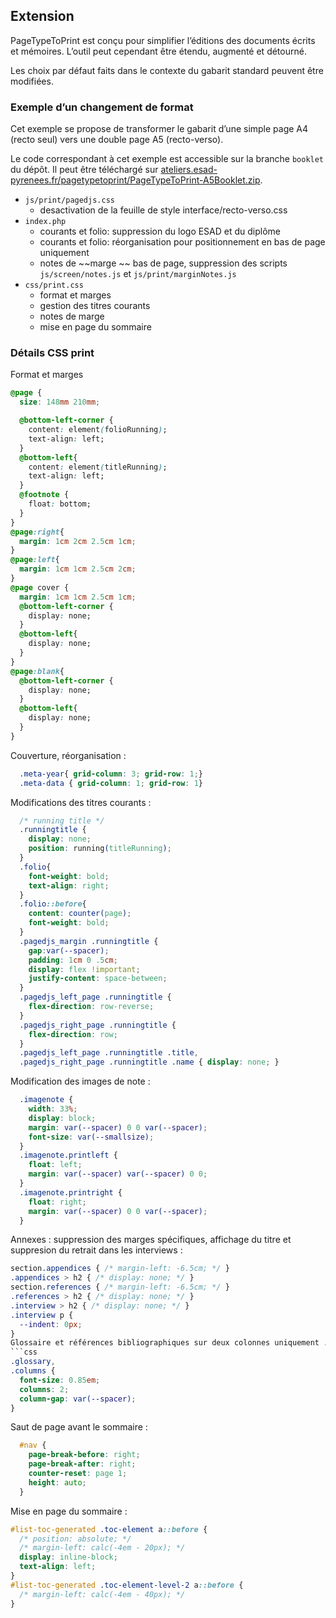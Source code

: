 

## Extension

PageTypeToPrint est conçu pour simplifier l’éditions des documents écrits et mémoires. L’outil peut cependant être étendu, augmenté et détourné.

Les choix par défaut faits dans le contexte du gabarit standard peuvent être modifiées. 

### Exemple d’un changement de format

Cet exemple se propose de transformer le gabarit d’une simple page A4 (recto seul) vers une double page A5 (recto-verso).

Le code correspondant à cet exemple est accessible sur la branche `booklet` du dépôt. Il peut être téléchargé sur [ateliers.esad-pyrenees.fr/pagetypetoprint/PageTypeToPrint-A5Booklet.zip](https://ateliers.esad-pyrenees.fr/pagetypetoprint/PageTypeToPrint-A5Booklet.zip).

- `js/print/pagedjs.css`
  - desactivation de la feuille de style interface/recto-verso.css
- `index.php`
  - courants et folio: suppression du logo ESAD et du diplôme
  - courants et folio: réorganisation pour positionnement en bas de page uniquement
  - notes de ~~marge ~~ bas de page, suppression des scripts `js/screen/notes.js` et `js/print/marginNotes.js` 
- `css/print.css`
  - format et marges  
  - gestion des titres courants 
  - notes de marge 
  - mise en page du sommaire 

### Détails CSS print

Format et marges
```css
@page {
  size: 148mm 210mm;

  @bottom-left-corner {
    content: element(folioRunning);
    text-align: left;
  }
  @bottom-left{
    content: element(titleRunning);
    text-align: left;
  }
  @footnote {
    float: bottom;
  }
}  
@page:right{
  margin: 1cm 2cm 2.5cm 1cm;
}
@page:left{
  margin: 1cm 1cm 2.5cm 2cm;
}
@page cover {
  margin: 1cm 1cm 2.5cm 1cm;    
  @bottom-left-corner {
    display: none;
  }
  @bottom-left{
    display: none;
  }
}
@page:blank{
  @bottom-left-corner {
    display: none;
  }
  @bottom-left{
    display: none;
  }
}
```

Couverture, réorganisation :
```css
  .meta-year{ grid-column: 3; grid-row: 1;}
  .meta-data { grid-column: 1; grid-row: 1}
```
Modifications des titres courants : 
```css
  /* running title */
  .runningtitle {
    display: none;
    position: running(titleRunning);
  }
  .folio{
    font-weight: bold;
    text-align: right;
  }
  .folio::before{
    content: counter(page);
    font-weight: bold;
  }
  .pagedjs_margin .runningtitle {
    gap:var(--spacer);
    padding: 1cm 0 .5cm;
    display: flex !important;
    justify-content: space-between;
  }
  .pagedjs_left_page .runningtitle {
    flex-direction: row-reverse;
  }
  .pagedjs_right_page .runningtitle {
    flex-direction: row;
  }
  .pagedjs_left_page .runningtitle .title,
  .pagedjs_right_page .runningtitle .name { display: none; }
```

Modification des images de note :
```css
  .imagenote {
    width: 33%;
    display: block;
    margin: var(--spacer) 0 0 var(--spacer);
    font-size: var(--smallsize);    
  }
  .imagenote.printleft {
    float: left;
    margin: var(--spacer) var(--spacer) 0 0;
  }
  .imagenote.printright {
    float: right;
    margin: var(--spacer) 0 0 var(--spacer);
  }
```

Annexes : suppression des marges spécifiques, affichage du titre et suppresion du retrait dans les interviews :
```css
section.appendices { /* margin-left: -6.5cm; */ }
.appendices > h2 { /* display: none; */ }
section.references { /* margin-left: -6.5cm; */ }
.references > h2 { /* display: none; */ }
.interview > h2 { /* display: none; */ }
.interview p {
  --indent: 0px;
}
Glossaire et références bibliographiques sur deux colonnes uniquement :
```css
.glossary,
.columns {
  font-size: 0.85em;
  columns: 2;
  column-gap: var(--spacer);
}
```

Saut de page avant le sommaire :
```css
  #nav {
    page-break-before: right;
    page-break-after: right;
    counter-reset: page 1;
    height: auto;
  }
```
Mise en page du sommaire :
```css
#list-toc-generated .toc-element a::before {
  /* position: absolute; */
  /* margin-left: calc(-4em - 20px); */
  display: inline-block;
  text-align: left;
}
#list-toc-generated .toc-element-level-2 a::before {
  /* margin-left: calc(-4em - 40px); */
}
```